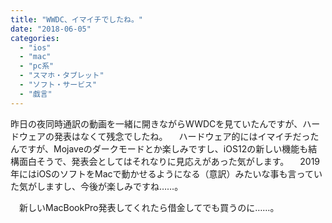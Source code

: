 ```yaml
---
title: "WWDC、イマイチでしたね。"
date: "2018-06-05"
categories: 
  - "ios"
  - "mac"
  - "pc系"
  - "スマホ・タブレット"
  - "ソフト・サービス"
  - "戯言"
---
```


昨日の夜同時通訳の動画を一緒に開きながらWWDCを見ていたんですが、ハードウェアの発表はなくて残念でしたね。 　ハードウェア的にはイマイチだったんですが、Mojaveのダークモードとか楽しみですし、iOS12の新しい機能も結構面白そうで、発表会としてはそれなりに見応えがあった気がします。 　2019年にはiOSのソフトをMacで動かせるようになる（意訳）みたいな事も言っていた気がしますし、今後が楽しみですね……。

　新しいMacBookPro発表してくれたら借金してでも買うのに……。
